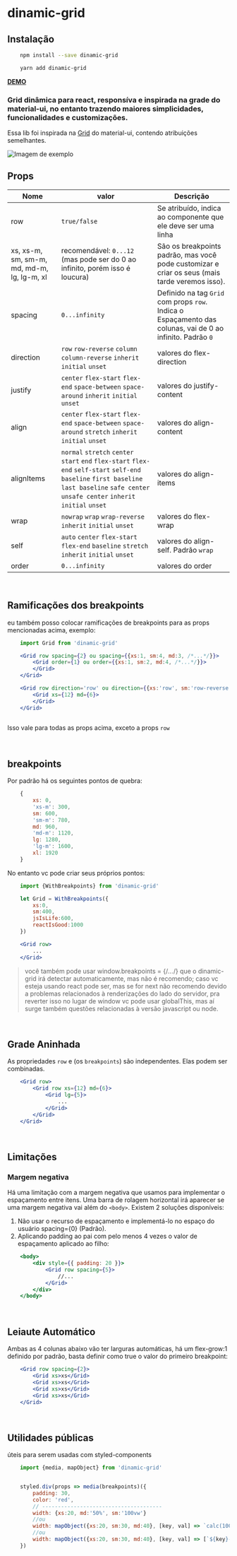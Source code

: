 # dinamic-grid

## Instalação
```bash
    npm install --save dinamic-grid
```
```bash
    yarn add dinamic-grid
```
**[DEMO](https://codesandbox.io/s/dinamic-grid-nviw4?file=/src/App.js)**
### Grid dinâmica para react, responsíva e inspirada na grade do material-ui, no entanto trazendo maiores simplicidades, funcionalidades e customizações.

Essa lib foi inspirada na [Grid](https://material-ui.com/pt/components/grid/) do material-ui, contendo atribuições semelhantes.

![Imagem de exemplo](https://uploaddeimagens.com.br/images/003/272/326/full/Captura_de_tela_de_2021-06-02_21-51-52.png?1622681532)
## Props

 Nome | valor |  Descrição  |
| ----- | -------- | ----------- |
| row | `true/false` | Se atribuído, indica ao componente que ele deve ser uma linha |
| xs, xs-m, sm, sm-m, md, md-m, lg, lg-m, xl | recomendável: `0...12` (mas pode ser do 0 ao infinito, porém isso é loucura) | São os breakpoints padrão, mas você pode customizar e criar os seus (mais tarde veremos isso). |
| spacing | `0...infinity` | Definido na tag `Grid` com props `row`. Indica o Espaçamento das colunas, vai de 0 ao infinito. Padrão `0` |
| direction | `row` `row-reverse` `column` `column-reverse` `inherit` `initial` `unset` | valores do flex-direction |
| justify | `center` `flex-start` `flex-end` `space-between` `space-around` `inherit` `initial` `unset` | valores do justify-content |
| align | `center` `flex-start` `flex-end` `space-between` `space-around` `stretch` `inherit` `initial` `unset` | valores do align-content |
| alignItems | `normal` `stretch` `center` `start` `end` `flex-start` `flex-end` `self-start` `self-end` `baseline` `first baseline` `last baseline` `safe center` `unsafe center` `inherit` `initial` `unset` | valores do align-items |
| wrap | `nowrap` `wrap` `wrap-reverse` `inherit` `initial` `unset` | valores do flex-wrap |
| self | `auto` `center` `flex-start` `flex-end` `baseline` `stretch` `inherit` `initial` `unset` | valores do align-self. Padrão `wrap` |
| order | `0...infinity` | valores do order |

<br/>

## Ramificações dos breakpoints

eu também posso colocar ramificações de breakpoints para as props mencionadas acima, exemplo:

```jsx
    import Grid from 'dinamic-grid'

    <Grid row spacing={2} ou spacing={{xs:1, sm:4, md:3, /*...*/}}>
        <Grid order={1} ou order={{xs:1, sm:2, md:4, /*...*/}}>
        </Grid>
    </Grid>

    <Grid row direction='row' ou direction={{xs:'row', sm:'row-reverse', md:'column-reverse', /*...*/}}>
        <Grid xs={12} md={6}>
        </Grid>
    </Grid>
    
```

Isso vale para todas as props acima, exceto a props `row`

<br/>

## breakpoints

Por padrão há os seguintes pontos de quebra:

```js
    {
        xs: 0,
        'xs-m': 300,
        sm: 600,
        'sm-m': 780,
        md: 960,
        'md-m': 1120,
        lg: 1280,
        'lg-m': 1600,
        xl: 1920
    }
```

No entanto vc pode criar seus próprios pontos:

```jsx 
    import {WithBreakpoints} from 'dinamic-grid'

    let Grid = WithBreakpoints({
        xs:0,
        sm:400,
        jsIsLife:600,
        reactIsGood:1000
    })

    <Grid row>
        ...
    </Grid>
```
> você também pode usar window.breakpoints = {/*...*/} que o dinamic-grid irá detectar automaticamente, mas não é recomendo; caso vc esteja usando react pode ser, mas se for next não recomendo devido a problemas relacionados à renderizações do lado do servidor, pra reverter isso no lugar de window vc pode usar globalThis, mas aí surge também questões relacionadas à versão javascript ou node.

<br/>

## Grade Aninhada

As propriedades `row` e (os `breakpoints`) são independentes. Elas podem ser combinadas.

```jsx
    <Grid row>
        <Grid row xs={12} md={6}>
            <Grid lg={5}>
                ...
            </Grid>
        </Grid>
    </Grid>
```

<br/>

## Limitações
### Margem negativa

Há uma limitação com a margem negativa que usamos para implementar o espaçamento entre itens. Uma barra de rolagem horizontal irá aparecer se uma margem negativa vai além do `<body>`. Existem 2 soluções disponíveis:

1. Não usar o recurso de espaçamento e implementá-lo no espaço do usuário spacing={0} (Padrão).
2. Aplicando padding ao pai com pelo menos 4 vezes o valor de espaçamento aplicado ao filho:

```jsx
    <body>
        <div style={{ padding: 20 }}>
            <Grid row spacing={5}>
                //...
            </Grid>
        </div>
    </body>
```

<br/>

## Leiaute Automático

Ambas as 4 colunas abaixo vão ter larguras automáticas, há um flex-grow:1 definido por padrão, basta definir como true o valor do primeiro breakpoint:

```jsx
    <Grid row spacing={2}>
        <Grid xs>xs</Grid>
        <Grid xs>xs</Grid>
        <Grid xs>xs</Grid>
        <Grid xs>xs</Grid>
    </Grid>
```

<br/>

## Utilidades públicas

úteis para serem usadas com styled-components

```jsx
    import {media, mapObject} from 'dinamic-grid'


    styled.div(props => media(breakpoints)({
        padding: 30,
        color: 'red',
        // --------------------------------------
        width: {xs:20, md:'50%', sm:'100vw'}
        //ou
        width: mapObject({xs:20, sm:30, md:40}, [key, val] => `calc(100 - ${val}px)`) // retorno {xs:'calc(100 - 20px)', sm:'calc(100 - 30px)', ...}
        //ou 
        width: mapObject({xs:20, sm:30, md:40}, [key, val] => [`${key}-m`, `calc(100 - ${val}px)`]) // retorno {xs-m:'calc(100 - 20px)', sm-m:'calc(100 - 30px)', ...}
    })
```